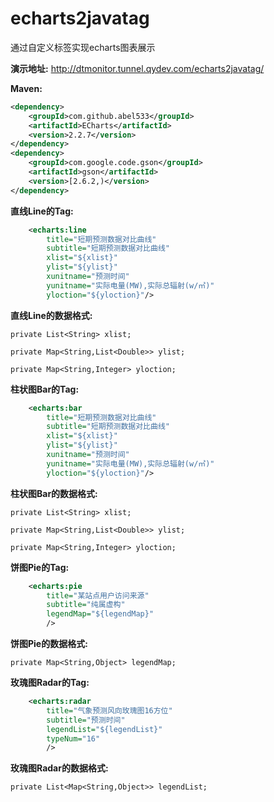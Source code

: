 # echarts2javatag

通过自定义标签实现echarts图表展示

**演示地址:**
http://dtmonitor.tunnel.qydev.com/echarts2javatag/

**Maven:**
```xml
<dependency>
    <groupId>com.github.abel533</groupId>
    <artifactId>ECharts</artifactId>
    <version>2.2.7</version>
</dependency>
<dependency>
    <groupId>com.google.code.gson</groupId>
    <artifactId>gson</artifactId>
    <version>[2.6.2,)</version>
</dependency>
```

**直线Line的Tag:**
```xml
	<echarts:line 
		title="短期预测数据对比曲线" 
		subtitle="短期预测数据对比曲线"
		xlist="${xlist}" 
		ylist="${ylist}" 
		xunitname="预测时间"
		yunitname="实际电量(MW),实际总辐射(w/㎡)" 
		yloction="${yloction}"/>
```

**直线Line的数据格式:**		

	private List<String> xlist;
	
	private Map<String,List<Double>> ylist;
	
	private Map<String,Integer> yloction;
	
	
**柱状图Bar的Tag:**
```xml
    <echarts:bar
		title="短期预测数据对比曲线" 
		subtitle="短期预测数据对比曲线"
		xlist="${xlist}" 
		ylist="${ylist}" 
		xunitname="预测时间"
		yunitname="实际电量(MW),实际总辐射(w/㎡)" 
		yloction="${yloction}"/>
```

**柱状图Bar的数据格式:**		

	private List<String> xlist;
	
	private Map<String,List<Double>> ylist;
	
	private Map<String,Integer> yloction;
	
	
**饼图Pie的Tag:**
```xml
    <echarts:pie
		title="某站点用户访问来源" 
		subtitle="纯属虚构"
		legendMap="${legendMap}"
		/>
```

**饼图Pie的数据格式:**		

	private Map<String,Object> legendMap;
	
**玫瑰图Radar的Tag:**
```xml
    <echarts:radar 
		title="气象预测风向玫瑰图16方位" 
		subtitle="预测时间"
		legendList="${legendList}"
		typeNum="16"
		/>
```

**玫瑰图Radar的数据格式:**		

	private List<Map<String,Object>> legendList;
	


	

	